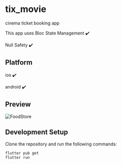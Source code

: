 # tix_movie

cinema ticket booking app

This app uses Bloc State Management ✔️

Null Safety ✔️

## Platform

ios ✔️

android ✔️

## Preview

![FoodStore](assets/tixmovie.gif)

<!-- <table>
  <tr>
    <th><img src="assets/ss1.png" width="360px" height="680px"/></th>
    <th><img src="assets/ss2.png" width="360px" height="680px"/></th>
    <th><img src="assets/ss3.png" width="360px" height="680px"/></th>
  </tr>

</table> -->

## Development Setup

Clone the repository and run the following commands:

    flutter pub get
    flutter run
